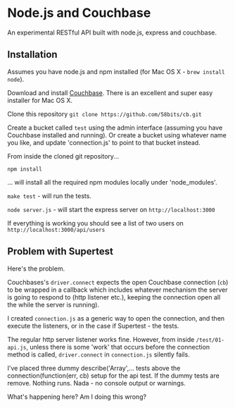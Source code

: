 Node.js and Couchbase
====================

An experimental RESTful API built with node.js, express and couchbase.

Installation
------------

Assumes you have node.js and npm installed (for Mac OS X - `brew install node`).

Download and install [Couchbase](http://www.couchbase.com/download). There is an excellent and super easy installer for Mac OS X. 

Clone this repository `git clone https://github.com/58bits/cb.git`

Create a bucket called `test` using the admin interface (assuming you have Couchbase installed and running). Or create a bucket using whatever name you like, and update 'connection.js' to point to that bucket instead.

From inside the cloned git repository...

`npm install`

... will install all the required npm modules locally under 'node_modules'.

`make test` - will run the tests.

`node server.js` - will start the express server on `http://localhost:3000`

If everything is working you should see a list of two users on `http://localhost:3000/api/users`


Problem with Supertest
----------------------

Here's the problem.

Couchbases's `driver.connect` expects the open Couchbase connection (`cb`) to be wrapped in a callback which includes whatever mechanism the server is going to respond to (http listener etc.), keeping the connection open all the while the server is running). 

I created `connection.js` as a generic way to open the connection, and then execute the listeners, or in the case if Supertest - the tests.

The regular http server listener works fine. However, from inside `/test/01-api.js`, unless there is some 'work' that occurs before the connection method is called, `driver.connect` in `connection.js` silently fails.

I've placed three dummy describe('Array',... tests above the connection(function(err, cb) setup for the api test. If the dummy tests are remove. Nothing runs. Nada - no console output or warnings.

What's happening here? Am I doing this wrong? 


